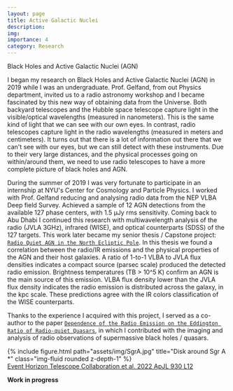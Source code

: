 ```yaml
---
layout: page
title: Active Galactic Nuclei
description:
img:
importance: 4
category: Research
---
```


Black Holes and Active Galactic Nuclei (AGN)

I began my research on Black Holes and Active Galactic Nuclei (AGN) in 2019 while I was an undergraduate. Prof. Gelfand, from out Physics department, invited us to a radio astronomy workshop and I became fascinated by this new way of obtaining data from the Universe. Both backyard telescopes and the Hubble space telescope capture light in the visible/optical wavelengths (measured in nanometers). This is the same kind of light that we can see with our own eyes. In contrast, radio telescopes capture light in the radio wavelengths (measured in meters and centimeters). It turns out that there is a lot of information out there that we can't see with our eyes, but we can still detect with these instruments. Due to their very large distances, and the physical processes going on within/around them, we need to use radio telescopes to have a more complete picture of black holes and AGN.

During the summer of 2019 I was very fortunate to participate in an internship at NYU's Center for Cosmology and Particle Physics. I worked with Prof. Gelfand reducing and analysing radio data from the NEP VLBA Deep field Survey. Achieved a sample of 12 AGN detections from the available 127 phase centers, with 1.5 μJy rms sensitivity. Coming back to Abu Dhabi I continued this research with multiwavelength  analysis of the radio (JVLA 3GHz), infrared (WISE), and optical counterparts (SDSS) of the 127 targets. This work later became my senior thesis / Capstone project: <a href="https://archivesspace.nyuad.nyu.edu/repositories/2/archival_objects/28177">`Radio Quiet AGN in the North Ecliptic Pole`</a>. In this thesis we found a correlation between the radio/IR emissions and the physical properties of the AGN and their host galaxies. A ratio of 1-to-1 VLBA to JVLA flux densities indicates a compact source (parsec scale) produced the detected radio emission. Brightness temperatures (TB > 10^5 K) confirm an AGN is the main source of this emission. VLBA flux density lower than the JVLA flux density indicates the radio emission is distributed across the galaxy, in the kpc scale. These predictions agree with the IR colors classification of the WISE counterparts. 

Thanks to the experience I acquired with this project, I served as a co-author to the paper <a href="https://iopscience.iop.org/article/10.3847/1538-4357/ac8665">`Dependence of the Radio Emission on the Eddington Ratio of Radio-quiet Quasars`</a>, in which I contributed with the imaging and analysis of radio observations of supermassive black holes / quasars.

<div class="row justify-content-sm-center">
    <div class="col-sm-4 mt-3 mt-md-0">
        {% include figure.html path="assets/img/SgrA.jpg" title="Disk around Sgr A *" class="img-fluid rounded z-depth-1" %}
    </div>
</div>
<div class="caption">
	<div class="caption">
    <a href="https://iopscience.iop.org/article/10.3847/2041-8213/ac6674">Event Horizon Telescope Collaboration et al. 2022 ApJL 930 L12</a>
</div>
</div>

**Work in progress**